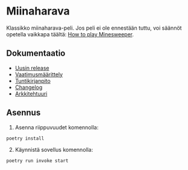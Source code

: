 # Miinaharava

Klassikko miinaharava-peli. Jos peli ei ole ennestään tuttu, voi säännöt opetella vaikkapa täältä: [How to play Minesweeper](https://minesweepergame.com/strategy/how-to-play-minesweeper.php).

## Dokumentaatio

* [Uusin release](https://github.com/akskokki/ot-harjoitustyo/releases/tag/viikko5)
* [Vaatimusmäärittely](https://github.com/akskokki/ot-harjoitustyo/blob/master/dokumentaatio/vaatimusmaarittely.md)
* [Tuntikirjanpito](https://github.com/akskokki/ot-harjoitustyo/blob/master/dokumentaatio/tuntikirjanpito.md)
* [Changelog](https://github.com/akskokki/ot-harjoitustyo/blob/master/dokumentaatio/changelog.md)
* [Arkkitehtuuri](https://github.com/akskokki/ot-harjoitustyo/blob/master/dokumentaatio/arkkitehtuuri.md)

## Asennus

1. Asenna riippuvuudet komennolla:

```bash
poetry install
```

2. Käynnistä sovellus komennolla:

```bash
poetry run invoke start
```
